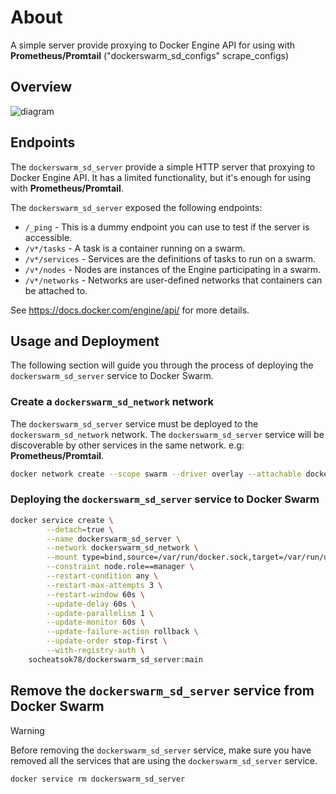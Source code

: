 # About
A simple server provide proxying to Docker Engine API for using with **Prometheus/Promtail** ("dockerswarm_sd_configs" scrape_configs)

## Overview
![diagram](https://github.com/socheatsok78/dockerswarm_sd_server/assets/4363857/39958a43-b9b0-4c01-ab11-c755917e3d54)

## Endpoints

The `dockerswarm_sd_server` provide a simple HTTP server that proxying to Docker Engine API. It has a limited functionality, but it's enough for using with **Prometheus/Promtail**.

The `dockerswarm_sd_server` exposed the following endpoints:

- `/_ping` - This is a dummy endpoint you can use to test if the server is accessible.
- `/v*/tasks` - A task is a container running on a swarm.
- `/v*/services` - Services are the definitions of tasks to run on a swarm.
- `/v*/nodes` - Nodes are instances of the Engine participating in a swarm.
- `/v*/networks` - Networks are user-defined networks that containers can be attached to.

See https://docs.docker.com/engine/api/ for more details.

## Usage and Deployment

The following section will guide you through the process of deploying the `dockerswarm_sd_server` service to Docker Swarm.

### Create a `dockerswarm_sd_network` network

The `dockerswarm_sd_server` service must be deployed to the `dockerswarm_sd_network` network. The `dockerswarm_sd_server` service will be discoverable by other services in the same network. e.g: **Prometheus/Promtail**.

```bash
docker network create --scope swarm --driver overlay --attachable dockerswarm_sd_network
```

### Deploying the `dockerswarm_sd_server` service to Docker Swarm

```bash
docker service create \
        --detach=true \
        --name dockerswarm_sd_server \
        --network dockerswarm_sd_network \
        --mount type=bind,source=/var/run/docker.sock,target=/var/run/docker.sock,readonly=true \
        --constraint node.role==manager \
        --restart-condition any \
        --restart-max-attempts 3 \
        --restart-window 60s \
        --update-delay 60s \
        --update-parallelism 1 \
        --update-monitor 60s \
        --update-failure-action rollback \
        --update-order stop-first \
        --with-registry-auth \
    socheatsok78/dockerswarm_sd_server:main
```

## Remove the `dockerswarm_sd_server` service from Docker Swarm

> [!WARNING]
> Before removing the `dockerswarm_sd_server` service, make sure you have removed all the services that are using the `dockerswarm_sd_server` service.

```bash
docker service rm dockerswarm_sd_server
```

